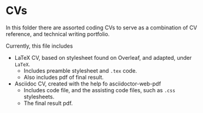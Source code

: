 # CVs

In this folder there are assorted coding CVs to serve as a combination of CV reference, and technical writing portfolio. 


Currently, this file includes

- LaTeX CV, based on stylesheet found on Overleaf, and adapted, under `LaTeX`.
    - Includes preamble stylesheet and `.tex` code.
    - Also includes pdf of final result.
- Asciidoc CV, created with the help fo asciidoctor-web-pdf
    - Includes code file, and the assisting code files, such as `.css` stylesheets.
    - The final result pdf. 